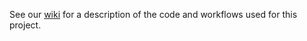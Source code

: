 See our [wiki](https://github.com/gavinmdouglas/canola_pseudomonas_RNAseq/wiki) for a description of the code and workflows used for this project.
